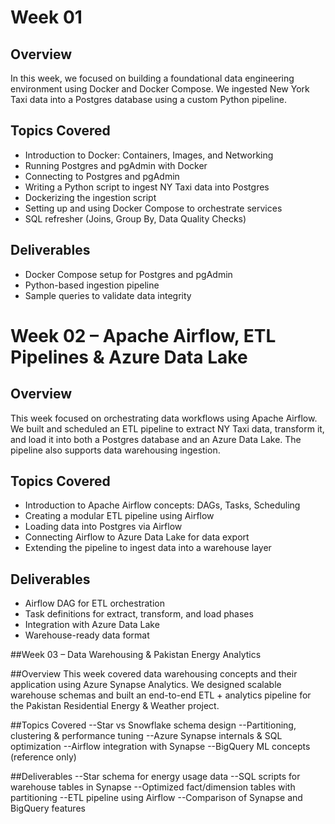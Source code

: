 # Week 01 

## Overview
In this week, we focused on building a foundational data engineering environment using Docker and Docker Compose. We ingested New York Taxi data into a Postgres database using a custom Python pipeline.

## Topics Covered
- Introduction to Docker: Containers, Images, and Networking
- Running Postgres and pgAdmin with Docker
- Connecting to Postgres and pgAdmin
- Writing a Python script to ingest NY Taxi data into Postgres
- Dockerizing the ingestion script
- Setting up and using Docker Compose to orchestrate services
- SQL refresher (Joins, Group By, Data Quality Checks)

## Deliverables
- Docker Compose setup for Postgres and pgAdmin
- Python-based ingestion pipeline
- Sample queries to validate data integrity


# Week 02 – Apache Airflow, ETL Pipelines & Azure Data Lake

## Overview
This week focused on orchestrating data workflows using Apache Airflow. We built and scheduled an ETL pipeline to extract NY Taxi data, transform it, and load it into both a Postgres database and an Azure Data Lake. The pipeline also supports data warehousing ingestion.

## Topics Covered
- Introduction to Apache Airflow concepts: DAGs, Tasks, Scheduling
- Creating a modular ETL pipeline using Airflow
- Loading data into Postgres via Airflow
- Connecting Airflow to Azure Data Lake for data export
- Extending the pipeline to ingest data into a warehouse layer

## Deliverables
- Airflow DAG for ETL orchestration
- Task definitions for extract, transform, and load phases
- Integration with Azure Data Lake
- Warehouse-ready data format


##Week 03 – Data Warehousing & Pakistan Energy Analytics

##Overview
This week covered data warehousing concepts and their application using Azure Synapse Analytics. We designed scalable warehouse schemas and built an end-to-end ETL + analytics pipeline for the Pakistan Residential Energy & Weather project.

##Topics Covered
--Star vs Snowflake schema design
--Partitioning, clustering & performance tuning
--Azure Synapse internals & SQL optimization
--Airflow integration with Synapse
--BigQuery ML concepts (reference only)

##Deliverables
--Star schema for energy usage data
--SQL scripts for warehouse tables in Synapse
--Optimized fact/dimension tables with partitioning
--ETL pipeline using Airflow
--Comparison of Synapse and BigQuery features
